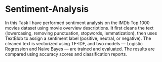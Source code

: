 # Sentiment-Analysis
In this Task I have performed sentiment analysis on the IMDb Top 1000 movies dataset using movie overview descriptions. It first cleans the text (lowercasing, removing punctuation, stopwords, lemmatization), then uses TextBlob to assign a sentiment label (positive, neutral, or negative). The cleaned text is vectorized using TF-IDF, and two models — Logistic Regression and Naive Bayes — are trained and evaluated. The results are compared using accuracy scores and classification reports.
